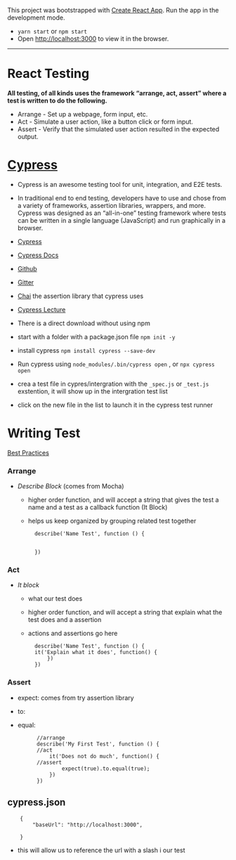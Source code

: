 This project was bootstrapped with [Create React App](https://github.com/facebook/create-react-app).
Run the app in the development mode.<br />
* `yarn start` or  `npm start`
* Open [http://localhost:3000](http://localhost:3000) to view it in the browser.
___
# React Testing 
**All testing, of all kinds uses the framework “arrange, act, assert” where a test is written to do the following.**

* Arrange - Set up a webpage, form input, etc.
* Act - Simulate a user action, like a button click or form input.
* Assert - Verify that the simulated user action resulted in the expected output.




# [Cypress](https://www.youtube.com/watch?time_continue=450&v=VvLocgtCQnY&feature=emb_logo)

* Cypress is an awesome testing tool for unit, integration, and E2E tests.
* In traditional end to end testing, developers have to use and chose from a variety of frameworks, assertion libraries, wrappers, and more. Cypress was designed as an “all-in-one” testing framework where tests can be written in a single language (JavaScript) and run graphically in a browser.
* [Cypress](https://www.cypress.io/)
* [Cypress Docs](https://docs.cypress.io/guides/overview/why-cypress.html#In-a-nutshell)
* [Github](https://github.com/cypress-io/)
* [Gitter](https://gitter.im/cypress-io/cypress)
* [Chai](https://github.com/chaijs/chai) the assertion library that   cypress uses
* [Cypress Lecture](https://www.youtube.com/watch?v=g5b8LgcmvtI&feature=youtu.be)

* There is a direct download without using npm
* start with a folder with a package.json file `npm init -y`
* install cypress `npm install cypress --save-dev`
* Run cypress using `node_modules/.bin/cypress open` , or `npx cypress open`
* crea a test file in cypres/intergration with the `_spec.js` or `_test.js` exstention, it will show up in the intergration test list
* click on the new file in the list to launch it in the cypress test runner




# Writing Test
[Best Practices](./img/testingbestpractices.jpg)
### Arrange
* *Describe Block* (comes from Mocha)
    * higher order function, and will accept a string that gives the test a name and a test as a callback function (It Block)
    * helps us keep organized by grouping related test together

            describe('Name Test', function () {

            
            })

### Act
* *It block* 
    * what our test does
    * higher order function, and will accept a string that explain what the test does and a assertion
    * actions and assertions go here

            describe('Name Test', function () {
            it('Explain what it does', function() {
                })
            })


### Assert
* expect: comes from try assertion library
* to:
* equal: 

            //arrange
            describe('My First Test', function () {
            //act
                it('Does not do much', function() {
            //assert
                    expect(true).to.equal(true);
                })
            })




## cypress.json

        {
            "baseUrl": "http://localhost:3000", 

        }
* this will allow us to reference the url with a slash i  our test